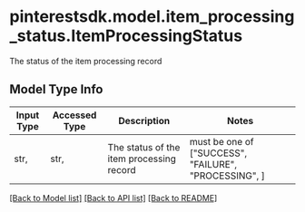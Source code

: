 # pinterestsdk.model.item_processing_status.ItemProcessingStatus

The status of the item processing record

## Model Type Info
Input Type | Accessed Type | Description | Notes
------------ | ------------- | ------------- | -------------
str,  | str,  | The status of the item processing record | must be one of ["SUCCESS", "FAILURE", "PROCESSING", ] 

[[Back to Model list]](../../README.md#documentation-for-models) [[Back to API list]](../../README.md#documentation-for-api-endpoints) [[Back to README]](../../README.md)

